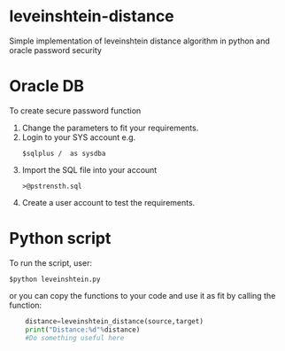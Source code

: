 # leveinshtein-distance
Simple implementation of leveinshtein distance algorithm in python and oracle password security

# Oracle DB
To create secure password function
1. Change the parameters to fit your requirements.
2. Login to your SYS account e.g.
	```shell
	$sqlplus /  as sysdba
	```
3. Import the SQL file into your account
	```shell
	>@pstrensth.sql
	```
4. Create a user account to test the requirements.

# Python script
To run the script, user:
```shell
$python leveinshtein.py
```
or you can copy the functions to your code and use it as fit by calling the function:
```python
	distance=leveinshtein_distance(source,target)
	print("Distance:%d"%distance)
	#Do something useful here
```
